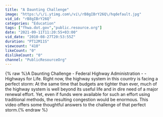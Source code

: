 ```yaml
---
title: "A Daunting Challenge"
image: "https:\/\/i.ytimg.com\/vi\/rB8gIBrY26Q\/hqdefault.jpg"
vid_id: "rB8gIBrY26Q"
categories: "Education"
tags: ["fhwa.dot.gov","public.resource.org"]
date: "2021-09-11T11:20:55+03:00"
vid_date: "2010-08-27T20:53:55Z"
duration: "PT12M11S"
viewcount: "410"
likeCount: "0"
dislikeCount: "0"
channel: "PublicResourceOrg"
---
```

{% raw %}A Daunting Challenge - Federal Highway Administration   -   - Highways for Life. Right now, the highway system in this country is facing a perfect storm: At the same time that budgets are tighter than ever, much of the highway system is well beyond its useful life and in dire need of a major renewal effort. Yet, even if funds were available for such an effort using traditional methods, the resulting congestion would be enormous. This video offers some thoughtful answers to the challenge of that perfect storm.{% endraw %}
